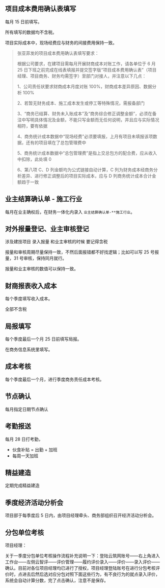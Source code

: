 ## 项目成本费用确认表填写

每月 15 日前填写。

所有填写的数据均不含税。

项目实际成本中，现场经费应与财务的间接费用保持一致。

>张亚菲发的项目成本费用确认表填写要求：
>
>根据公司要求，在建项目需每月开展财商成本对账工作，请各单位于 6 月 25 日下班之前完成在线表填报并提交签字版“项目成本费用确认表”（项目经理、项目商务、财务均需签字）至部门对接人，并注意以下几点：
>
>1、公司责任状要求财商成本月度对账 100%，财商成本差异原因、数据分析 100%
>
>2、若暂无财务成本、施工成本发生或停工等特殊情况，需报备部门
>
>3、“商务已结算、财务未入账成本”及“商务综合修正调整金额”，必须在备注中写明具体情况及金额，不能只写金额而无任何说明，并且应与实际情况相符，要有依据
>
>4、商务统计成本数据中“现场经费”必须要填报，上月有项目未填报该项数据，还有的项目填在了总包管理费中
>
>5、商务统计成本数据中“总包管理费”是指上交总包方的配合费，应从收入中扣除，此处填 0
>
>6、第八项 C、D 列金额均为公式链接自动计算，C 列为财务成本经商务分析差异、进行修正调整后的项目实际成本，应与 D 列商务统计成本合计金额趋于一致

## 业主结算确认单 - 施工行业

每月在业主确权后，在财务一体化内录入 `业主结算确认单-**施工行业`。

## 对外报量登记、业主审核登记

涉及建技项目 录入报量 和业主审核的时候 要记得含税

报量和审核周期尽量保持一致，不然后面报错都不好找逻辑；比如可以写 25 号报量，31 号审核，保持同月就行。

报量和业主审核的数值可以保持一致。

## 财商报表收入成本

每个季度填写收入成本。

全部不含税

## 局报填写

每个季度最后一个月 25 日前填写局报。

在商务信息系统里填写。

## 成本考核

每个季度最后一个月，进行季度商务责任成本考核。

## 节点确认

每月指定日期节点确认

## 考勤报送

每月 28 日打考勤，

* 伙食补贴 = 出勤 + 加班
* 每周一天加班

## 精益建造

定期完成精益建造

## 季度经济活动分析会

项目部于每季度后 5 日内，由项目经理牵头、商务部组织召开经济活动分析会。

## 分包单位考核

项目经理：

关于一季度分包单位考核操作流程补充说明一下：登陆云筑网账号——右上角进入工作台——左侧云智评——评价管理——履约评价录入——评价——录入评价——确认。目前对各位项目经理均已进行了授权，项目经理登陆账号在进行分包考核评价时，点进去后然后选对应分包对照下面这些行为，有不良行为的就点录入评价，系统会自动计算分数，完了点击确认，注意不是保存。
